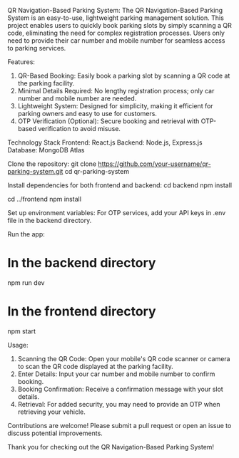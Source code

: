 QR Navigation-Based Parking System:
The QR Navigation-Based Parking System is an easy-to-use, lightweight parking management solution. This project enables users to quickly book parking slots by simply scanning a QR code, eliminating the need for complex registration processes. Users only need to provide their car number and mobile number for seamless access to parking services.

Features:
1) QR-Based Booking: Easily book a parking slot by scanning a QR code at the parking facility.
2) Minimal Details Required: No lengthy registration process; only car number and mobile number are needed.
3) Lightweight System: Designed for simplicity, making it efficient for parking owners and easy to use for customers.
4) OTP Verification (Optional): Secure booking and retrieval with OTP-based verification to avoid misuse.

Technology Stack
Frontend: React.js
Backend: Node.js, Express.js
Database: MongoDB Atlas

Clone the repository:
git clone https://github.com/your-username/qr-parking-system.git
cd qr-parking-system

Install dependencies for both frontend and backend:
cd backend
npm install


cd ../frontend
npm install

Set up environment variables:
For OTP services, add your API keys in .env file in the backend directory.

Run the app:


# In the backend directory
npm run dev

# In the frontend directory
npm start

Usage:
1) Scanning the QR Code: Open your mobile's QR code scanner or camera to scan the QR code displayed at the parking facility.
2) Enter Details: Input your car number and mobile number to confirm booking.
3) Booking Confirmation: Receive a confirmation message with your slot details.
4) Retrieval: For added security, you may need to provide an OTP when retrieving your vehicle.

Contributions are welcome! Please submit a pull request or open an issue to discuss potential improvements.

Thank you for checking out the QR Navigation-Based Parking System!
